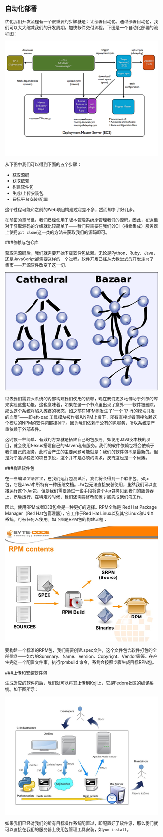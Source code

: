 自动化部署
---

优化我们开发流程有一个很重要的步骤就是：让部署自动化。通过部署自动化，我们可以大大缩减我们的开发周期，加快软件交付流程。下图是一个自动化部署的流程图：

![自动化部署](assets/article/chapter4/auto-deployment.png)

从下图中我们可以得到下面的五个步骤：

 - 获取源码
 - 获取依赖
 - 构建软件包
 - 生成/上传安装包
 - 目标平台安装/配置

这个过程可能和之前的Web项目构建过程差不多，然而却多了好几步。

在前面的章节里，我们已经使用了版本管理系统来管理我们的源码。因此，在这里对于获取源码的介绍就比较简单了——我们只需要在我们的CI（持续集成）服务器上使用``git clone``这一类的方法来获取我们的源码即可。

###依赖与包仓库

获取完源码后，我们就需要开始下载软件包依赖。无论是Python、Ruby、Java，还是JavaScript都需要这样的一个过程。软件开发已经从大教堂式的开发走向了集市——开源软件改变了这一切。

![大教堂与集市](assets/article/chapter4/hierarchy-vs-graph.png)

过去我们需要大系统的内部构建我们使用的依赖，现在我们更多地借助于外部的库来实现这些功能。这也意味着，如果在这一个节点里出现了意外——软件被删除，那么这个系统将陷入瘫痪的状态。如之前在NPM圈发生了“一个 17 行的模块引发的血案”——即left-pad 工具模块被作者从NPM上撤下，所有直接或者间接依赖这个模块的NPM的软件包都挂掉了。因为我们依赖于公有的包服务，所以系统便严重依赖于外部条件。

这时候一种简单、有效的方案就是搭建自己的包服务。如使用Java技术栈的项目，就会使用Nexus搭建自己的Maven私有服务。我们的软件依赖包将会依赖于我们自己的服务，此时会产生的主要问题可能就是：我们的软件包不是最新的。但是对于追求稳定的项目来说，这个并不是必须的需求，反而这也是一个优势。

###构建软件包

在一些编译型语言里，在我们运行包测试后，我们将会得到一个软件包。如jar包，它是Java中所特有一种压缩文档。Jar包无法直接安装使用，虽然我们可以直接运行这个Jar包，但是我们需要通过一些手段将这个Jar包拷贝到我们的服务器上，然后运行。在特定的时候，我们还需要修改配置才能完成我们的工作。

因此，使用RPM或者DEB包会是一种更好的选择。RPM全称是 Red Hat Package Manager（Red Hat包管理器），它工作于Red Hat Linux以及其它Linux和UNIX 系统，可被任何人使用。如下图是RPM包的构建过程：

![RPM Build Process](assets/article/chapter4/rpm-deploy.jpg)

要构建一个标准的RPM包，我们需要创建.spec文件，这个文件包含软件打包的全部信息——如包的Summary、Name、Version、Copyright、Vendor等等。在产生完这一个配置文件事，执行rpmbuild 命令，系统会按照步骤生成目标RPM包。

###上传和安装软件包

生成对应的软件包后，我们就可以将其上传到Koji上，它是Fedora社区的编译系统。如下图所示：

![RPM Build Process](assets/article/chapter4/rpm-koji.jpg)

如果我们已经对我们的所有目标操作系统配置过，即配置好了软件源，那么我们就可以直接在我们的服务器上使用包管理工具安装，如``yum install``。

